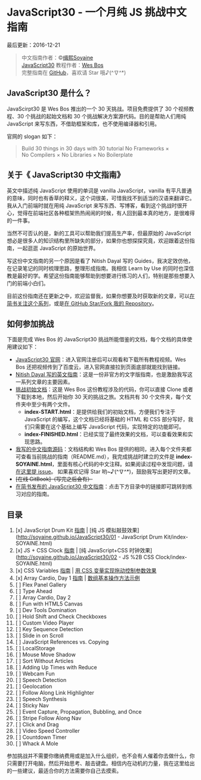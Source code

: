 # JavaScript30 - 一个月纯 JS 挑战中文指南

最后更新：2016-12-21

> 中文指南作者：©[缉熙Soyaine](https://github.com/soyaine)  
> [JavaScript30](https://javascript30.com) 教程作者：[Wes Bos](https://github.com/wesbos)    
> 完整指南在 [GitHub](https://github.com/soyaine/JavaScript30)，喜欢请 Star 哦♪(^∇^*)

## JavaScript30 是什么？

JavaScirpt30 是 Wes Bos 推出的一个 30 天挑战。项目免费提供了 30 个视频教程、30 个挑战的起始文档和 30 个挑战解决方案源代码。目的是帮助人们用纯 JavaScript 来写东西，不借助框架和库，也不使用编译器和引用。

官网的 slogan 如下：
> Build 30 things in 30 days with 30  tutorial
> No Frameworks × No Compilers × No Libraries × No Boilerplate

## 关于《 JavaScript30 中文指南》

英文中描述纯 JavaScript 使用的单词是 vanilla JavaScript，vanilla 有平凡普通的意味，同时也有香草的释义，这个词很美，可惜我找不到适当的汉语来翻译它。我从入门前端时就在用纯 JavaScript 来写东西、写博客，看到这个挑战时很开心，觉得在前端社区各种框架热热闹闹的时候，有人回到最本真的地方，是很难得的一件事。

当然不可否认的是，新的工具可以帮助我们提高生产率，但最原始的 JavaScript 想必是很多人的知识结构里所缺失的部分，如果你也想探探究竟，欢迎跟着这份指南，一起逛逛 JavaScript 的原始世界。

写这份中文指南的另一个原因是看了 Nitish Dayal 写的 Guides，我决定效仿他，在记录笔记的同时梳理思路，整理形成指南。我相信 Learn by Use 的同时也深信教是最好的学。希望这份指南能够帮助到想要进行练习的人们，特别是那些想要入门的前端小白们。

目前这份指南还在更新之中，欢迎监督我，如果你想要及时获取新的文章，可以[在简书关注这个系列](http://www.jianshu.com/notebooks/8509835/latest)，或是[在 GitHub Star/Fork 我的 Repository](https://github.com/soyaine/JavaScript30)。

## 如何参加挑战

下面是完成 Wes Bos 的 JavaScript30 挑战所能借鉴的文档，每个文档的具体使用建议如下：

- [JavaScript30 官网](https://javascript30.com)：进入官网注册后可以观看和下载所有教程视频。Wes Bos 还把视频传到了百度云，进入官网直接拉到页面底部就能找到链接。
- [Nitish Dayal 写的英文指南](https://github.com/nitishdayal/JavaScript30/tree/master/exercises)：这是一份非官方的文字版指南，也是激励我写这一系列文章的主要因素。
- [挑战初始文档](https://github.com/wesbos/JavaScript30)：这是 Wes Bos 这份教程涉及的代码，你可以直接 Clone 或者下载到本地，然后开始你 30 天的挑战之旅。文档共有 30 个文件夹，每个文件夹中至少有两个文件。
	- **index-START.html**：是提供给我们的初始文档，方便我们专注于 JavaScript 的编写，这个文档已经将基础的 HTML 和 CSS 部分写好，我们只需要在这个基础上编写 JavaScript 代码，实现特定的功能即可。
	- **index-FINISHED.html**：已经实现了最终效果的文档，可以查看效果和实现思路。
- [我写的中文指南源码](https://github.com/soyaine/JavaScript30)：文档结构和 Wes Bos 提供的相同，进入每个文件夹都可查看当前挑战的指南（README.md），我完成挑战时建立的文件是 **index-SOYAINE.html**，里面有核心代码的中文注释。如果阅读过程中发现问题，请[在这里提 issue](https://github.com/soyaine/JavaScript30/issues)。  如果喜欢记得 Star 哟~♪(^∇^*)，鼓励我写出更好的文章。
- ~~[在线 GitBook]（写完之后会有）~~
- [在简书发布的 JavaScript30 中文指南](http://www.jianshu.com/p/23c4be7973d7)：点击下方目录中的链接即可跳转到练习对应的指南。   


## 目录

1. [x] JavaScript Drum Kit  [指南](https://github.com/soyaine/JavaScript30/tree/master/01%20-%20JavaScript%20Drum%20Kit) |  [纯 JS 模拟敲鼓效果](http://soyaine.github.io/JavaScript30/01 - JavaScript Drum Kit/index-SOYAINE.html)
2. [x] JS + CSS Clock [指南](https://github.com/soyaine/JavaScript30/tree/master/02%20-%20JS%20%2B%20CSS%20Clock) |  [纯 JavaScript+CSS 时钟效果](http://soyaine.github.io/JavaScript30/02 - JS %2B CSS Clock/index-SOYAINE.html)
3. [x] CSS Variables [指南](https://github.com/soyaine/JavaScript30/tree/master/03%20-%20CSS%20%Variables) |  [用 CSS 变量实现拖动控制参数效果](http://soyaine.github.io/JavaScript30/03%20-%20CSS%20Variables/index-SOYAINE.html)
4. [x] Array Cardio, Day 1 [指南](https://github.com/soyaine/JavaScript30/tree/master/04%20-%20Array%20Cardio%20Day%201) | [数组基本操作方法示例](http://soyaine.github.io/JavaScript30/04%20-%20Array%20Cardio%20Day%201/index-SOYAINE.html)
5. [ ] Flex Panel Gallery
6. [ ] Type Ahead
7. [ ] Array Cardio, Day 2
8. [ ] Fun with HTML5 Canvas
9. [ ] Dev Tools Domination
10. [ ] Hold Shift and Check Checkboxes
11. [ ] Custom Video Player
12. [ ] Key Sequence Detection
13. [ ] Slide in on Scroll
14. [ ] JavaScript References vs. Copying
15. [ ] LocalStorage
16. [ ] Mouse Move Shadow
17. [ ] Sort Without Articles
18. [ ] Adding Up Times with Reduce
19. [ ] Webcam Fun
20. [ ] Speech Detection
21. [ ] Geolocation
22. [ ] Follow Along Link Highlighter
23. [ ] Speech Synthesis
24. [ ] Sticky Nav
25. [ ] Event Capture, Propagation, Bubbling, and Once
26. [ ] Stripe Follow Along Nav
27. [ ] Click and Drag
28. [ ] Video Speed Controller
29. [ ] Countdown Timer
30. [ ] Whack A Mole

参加挑战并不需要你缴纳费用或是加入什么组织，也不会有人催着你去做什么，你只需要打开电脑，然后开始思考、敲击键盘。相信内在动机的力量，我在这里给出的一些建议，最适合你的方法需要你自己去摸索。